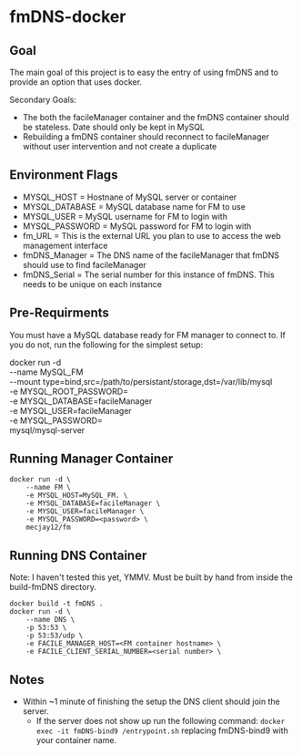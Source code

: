 # fmDNS-docker

## Goal

The main goal of this project is to easy the entry of using fmDNS and to provide an option that uses docker.

Secondary Goals:
* The both the facileManager container and the fmDNS container should be stateless. Date should only be kept in MySQL
* Rebuilding a fmDNS container should reconnect to facileManager without user intervention and not create a duplicate

## Environment Flags
* MYSQL_HOST = Hostnane of MySQL server or container
* MYSQL_DATABASE = MySQL database name for FM to use
* MYSQL_USER = MySQL username for FM to login with
* MYSQL_PASSWORD = MySQL password for FM to login with
* fm_URL = This is the external URL you plan to use to access the web management interface
* fmDNS_Manager = The DNS name of the facileManager that fmDNS should use to find facileManager
* fmDNS_Serial = The serial number for this instance of fmDNS. This needs to be unique on each instance

## Pre-Requirments
You must have a MySQL database ready for FM manager to connect to. If you do not, run the following for the simplest setup:

docker run -d \
	--name MySQL_FM \
	--mount type=bind,src=/path/to/persistant/storage,dst=/var/lib/mysql \
	-e MYSQL_ROOT_PASSWORD=<password> \
	-e MYSQL_DATABASE=facileManager \
	-e MYSQL_USER=facileManager \
	-e MYSQL_PASSWORD=<password> \
	mysql/mysql-server

## Running Manager Container

```
docker run -d \
	--name FM \
	-e MYSQL_HOST=MySQL_FM. \
	-e MYSQL_DATABASE=facileManager \
	-e MYSQL_USER=facileManager \
	-e MYSQL_PASSWORD=<password> \
	mecjay12/fm
```

## Running DNS Container
Note: I haven't tested this yet, YMMV. Must be built by hand from inside the build-fmDNS directory.

```
docker build -t fmDNS .
docker run -d \
	--name DNS \
	-p 53:53 \
	-p 53:53/udp \
	-e FACILE_MANAGER_HOST=<FM container hostname> \
	-e FACILE_CLIENT_SERIAL_NUMBER=<serial number> \
```

## Notes
* Within ~1 minute of finishing the setup the DNS client should join the server.
    * If the server does not show up run the following command: ```docker exec -it fmDNS-bind9 /entrypoint.sh``` replacing fmDNS-bind9 with your container name.